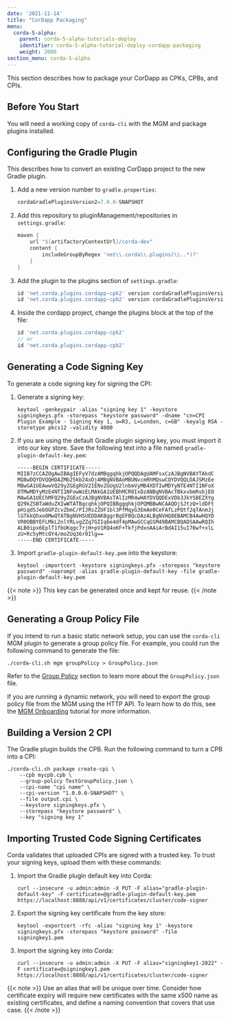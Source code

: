 ```yaml
---
date: '2021-11-14'
title: "CorDapp Packaging"
menu:
  corda-5-alpha:
    parent: corda-5-alpha-tutorials-deploy
    identifier: corda-5-alpha-tutorial-deploy-cordapp-packaging
    weight: 2000
section_menu: corda-5-alpha
---
```


This section describes how to package your CorDapp as CPKs, CPBs, and CPIs.

## Before You Start

You will need a working copy of `corda-cli` with the MGM and package plugins installed. 
<!-- See the [Corda CLI Plugin Host](https://github.com/corda/corda-cli-plugin-host#setupbuild). -->

## Configuring the Gradle Plugin

This describes how to convert an existing CorDapp project to the new Gradle plugin.

1. Add a new version number to `gradle.properties`:
    ```groovy
    cordaGradlePluginsVersion2=7.0.0-SNAPSHOT
    ```
2. Add this repository to pluginManagement/repositories in `settings.gradle`:
    ```groovy
    maven {
        url "${artifactoryContextUrl}/corda-dev"
        content {
            includeGroupByRegex 'net\\.corda\\.plugins(\\..*)?'
        }
    }
    ```
3. Add the plugin to the plugins section of `settings.gradle`:
    ```groovy
    id 'net.corda.plugins.cordapp-cpk2' version cordaGradlePluginsVersion2
    id 'net.corda.plugins.cordapp-cpb2' version cordaGradlePluginsVersion2
    ```
4. Inside the cordapp project, change the plugins block at the top of the file:
    ```groovy
    id 'net.corda.plugins.cordapp-cpk2'
    // or
    id 'net.corda.plugins.cordapp-cpb2'
    ```

## Generating a Code Signing Key

To generate a code signing key for signing the CPI:

1. Generate a signing key:
    ```shell
    keytool -genkeypair -alias "signing key 1" -keystore signingkeys.pfx -storepass "keystore password" -dname "cn=CPI Plugin Example - Signing Key 1, o=R3, L=London, c=GB" -keyalg RSA -storetype pkcs12 -validity 4000
    ```
2. If you are using the default Gradle plugin signing key, you must import it into our key store. Save the following text into a file named `gradle-plugin-default-key.pem`:
    ```text
    -----BEGIN CERTIFICATE-----
    MIIB7zCCAZOgAwIBAgIEFyV7dzAMBggqhkjOPQQDAgUAMFsxCzAJBgNVBAYTAkdC
    MQ8wDQYDVQQHDAZMb25kb24xDjAMBgNVBAoMBUNvcmRhMQswCQYDVQQLDAJSMzEe
    MBwGA1UEAwwVQ29yZGEgRGV2IENvZGUgU2lnbmVyMB4XDTIwMDYyNTE4NTI1NFoX
    DTMwMDYyMzE4NTI1NFowWzELMAkGA1UEBhMCR0IxDzANBgNVBAcTBkxvbmRvbjEO
    MAwGA1UEChMFQ29yZGExCzAJBgNVBAsTAlIzMR4wHAYDVQQDExVDb3JkYSBEZXYg
    Q29kZSBTaWduZXIwWTATBgcqhkjOPQIBBggqhkjOPQMBBwNCAAQDjSJtzQ+ldDFt
    pHiqdSJebOGPZcvZbmC/PIJRsZZUF1bl3PfMqyG3EmAe0CeFAfLzPQtf2qTAnmJj
    lGTkkQhxo0MwQTATBgNVHSUEDDAKBggrBgEFBQcDAzALBgNVHQ8EBAMCB4AwHQYD
    VR0OBBYEFLMkL2nlYRLvgZZq7GIIqbe4df4pMAwGCCqGSM49BAMCBQADSAAwRQIh
    ALB0ipx6EplT1fbUKqgc7rjH+pV1RQ4oKF+TkfjPdxnAAiArBdAI15uI70wf+xlL
    zU+Rc5yMtcOY4/moZUq36r0Ilg==
    -----END CERTIFICATE-----
    ```
3. Import `gradle-plugin-default-key.pem` into the keystore:
    ```shell
    keytool -importcert -keystore signingkeys.pfx -storepass "keystore password" -noprompt -alias gradle-plugin-default-key -file gradle-plugin-default-key.pem
    ```
{{< note >}}
This key can be generated once and kept for reuse.
{{< /note >}}

## Generating a Group Policy File

If you intend to run a basic static network setup, you can use the `corda-cli` MGM plugin to generate a group policy file. For example, you could run the following command to generate the file:
```shell
./corda-cli.sh mgm groupPolicy > GroupPolicy.json
```

Refer to the [Group Policy](../../../../../../en/platform/corda/5.0-alpha/deploying/group-policy.html) section to learn more about the `GroupPolicy.json` file.

<!-- For more information on this plugin, refer to the [README.md](https://github.com/corda/corda-runtime-os/blob/release/os/5.0/tools/plugins/mgm/README.md). -->

If you are running a dynamic network, you will need to export the group policy file from the MGM using the HTTP API. To learn how to do this, see the [MGM Onboarding](../deployment-tutorials/onboarding/mgm-onboarding.html) tutorial for more information.

## Building a Version 2 CPI

The Gradle plugin builds the CPB. Run the following command to turn a CPB into a CPI:
```shell 
./corda-cli.sh package create-cpi \
    --cpb mycpb.cpb \
    --group-policy TestGroupPolicy.json \
    --cpi-name "cpi name" \
    --cpi-version "1.0.0.0-SNAPSHOT" \
    --file output.cpi \
    --keystore signingkeys.pfx \
    --storepass "keystore password" \
    --key "signing key 1"
```

## Importing Trusted Code Signing Certificates

Corda validates that uploaded CPIs are signed with a trusted key. To trust your signing keys, upload them with these commands:

1. Import the Gradle plugin default key into Corda:
    ```shell
    curl --insecure -u admin:admin -X PUT -F alias="gradle-plugin-default-key" -F certificate=@gradle-plugin-default-key.pem https://localhost:8888/api/v1/certificates/cluster/code-signer
    ```
2. Export the signing key certificate from the key store:
    ```shell
    keytool -exportcert -rfc -alias "signing key 1" -keystore signingkeys.pfx -storepass "keystore password" -file signingkey1.pem
    ```
3. Import the signing key into Corda:
    ```shell
    curl --insecure -u admin:admin -X PUT -F alias="signingkey1-2022" -F certificate=@signingkey1.pem https://localhost:8888/api/v1/certificates/cluster/code-signer
    ```

{{< note >}}
Use an alias that will be unique over time. Consider how certificate expiry will require new certificates with the same x500 name as existing certificates, and define a naming convention that covers that use case.
{{< /note >}}